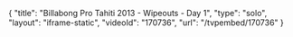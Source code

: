 {
    "title": "Billabong Pro Tahiti 2013 - Wipeouts - Day 1",
    "type": "solo",
    "layout": "iframe-static",
    "videoId": "170736",
    "url": "\/tvpembed\/170736"
}